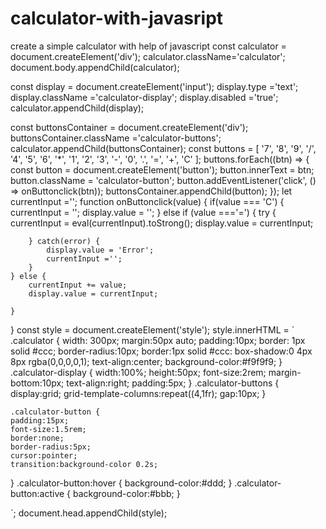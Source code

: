# calculator-with-javasript
create a simple calculator with help of javascript
const calculator = document.createElement('div');
calculator.className='calculator';
document.body.appendChild(calculator);

const display = document.createElement('input');
display.type ='text';
display.className ='calculator-display';
display.disabled ='true';
calculator.appendChild(display);

const buttonsContainer = document.createElement('div');
buttonsContainer.className ='calculator-buttons';
calculator.appendChild(buttonsContainer);
const buttons = [
    '7', '8', '9', '/',
    '4', '5', '6', '*',
    '1', '2', '3', '-',
    '0', '.', '=', '+',
    'C'
];
buttons.forEach((btn) => {
const button = document.createElement('button');
button.innerText = btn;
button.className = 'calculator-button';
button.addEventListener('click', () => onButtonclick(btn));
buttonsContainer.appendChild(button);
});
let currentInput ='';
function onButtonclick(value) {
    if(value === 'C') {
        currentInput = '';
        display.value = '';
    } else if (value ==='=') {
        try {
            currentInput = eval(currentInput).toStrong();
            display.value = currentInput;

        } catch(error) {
            display.value = 'Error';
            currentInput ='';
        }
    } else {
        currentInput += value;
        display.value = currentInput;

    }
}
const style = document.createElement('style');
style.innerHTML = `
.calculator {
    width: 300px;
    margin:50px auto;
    padding:10px;
    border: 1px solid #ccc;
    border-radius:10px;
    border:1px solid #ccc:
    box-shadow:0 4px 8px rgba(0,0,0,0,1);
    text-align:center;
    background-color:#f9f9f9;
}
    .calculator-display {
    width:100%;
    height:50px;
    font-size:2rem;
    margin-bottom:10px;
    text-align:right;
    padding:5px;
}
    .calculator-buttons {
    display:grid;
    grid-template-columns:repeat((4,1fr);
    gap:10px;
    }

    .calculator-button {
    padding:15px;
    font-size:1.5rem;
    border:none;
    border-radius:5px;
    cursor:pointer;
    transition:background-color 0.2s;
}
    .calculator-button:hover {
    background-color:#ddd;
    }
.calculator-button:active {
background-color:#bbb;
}
    
`;
document.head.appendChild(style);
